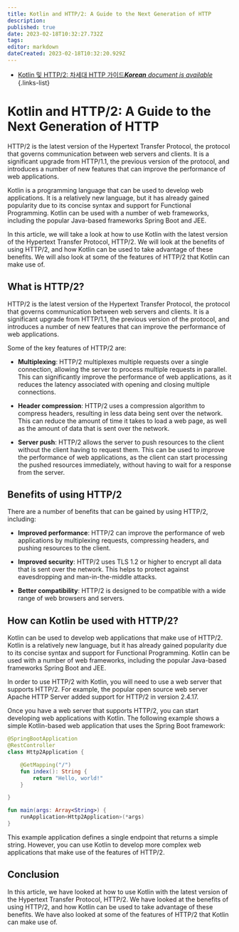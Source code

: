 ```yaml
---
title: Kotlin and HTTP/2: A Guide to the Next Generation of HTTP
description: 
published: true
date: 2023-02-18T10:32:27.732Z
tags: 
editor: markdown
dateCreated: 2023-02-18T10:32:20.929Z
---
```


- [Kotlin 및 HTTP/2: 차세대 HTTP 가이드***Korean** document is available*](/ko/Knowledge-base/Kotlin/kotlin-and-http2-a-guide-to-the-next-generation-of-http)
{.links-list}


# Kotlin and HTTP/2: A Guide to the Next Generation of HTTP

HTTP/2 is the latest version of the Hypertext Transfer Protocol, the protocol that governs communication between web servers and clients. It is a significant upgrade from HTTP/1.1, the previous version of the protocol, and introduces a number of new features that can improve the performance of web applications.

Kotlin is a programming language that can be used to develop web applications. It is a relatively new language, but it has already gained popularity due to its concise syntax and support for Functional Programming. Kotlin can be used with a number of web frameworks, including the popular Java-based frameworks Spring Boot and JEE.

In this article, we will take a look at how to use Kotlin with the latest version of the Hypertext Transfer Protocol, HTTP/2. We will look at the benefits of using HTTP/2, and how Kotlin can be used to take advantage of these benefits. We will also look at some of the features of HTTP/2 that Kotlin can make use of.

## What is HTTP/2?

HTTP/2 is the latest version of the Hypertext Transfer Protocol, the protocol that governs communication between web servers and clients. It is a significant upgrade from HTTP/1.1, the previous version of the protocol, and introduces a number of new features that can improve the performance of web applications.

Some of the key features of HTTP/2 are:

* **Multiplexing**: HTTP/2 multiplexes multiple requests over a single connection, allowing the server to process multiple requests in parallel. This can significantly improve the performance of web applications, as it reduces the latency associated with opening and closing multiple connections.

* **Header compression**: HTTP/2 uses a compression algorithm to compress headers, resulting in less data being sent over the network. This can reduce the amount of time it takes to load a web page, as well as the amount of data that is sent over the network.

* **Server push**: HTTP/2 allows the server to push resources to the client without the client having to request them. This can be used to improve the performance of web applications, as the client can start processing the pushed resources immediately, without having to wait for a response from the server.

## Benefits of using HTTP/2

There are a number of benefits that can be gained by using HTTP/2, including:

* **Improved performance**: HTTP/2 can improve the performance of web applications by multiplexing requests, compressing headers, and pushing resources to the client.

* **Improved security**: HTTP/2 uses TLS 1.2 or higher to encrypt all data that is sent over the network. This helps to protect against eavesdropping and man-in-the-middle attacks.

* **Better compatibility**: HTTP/2 is designed to be compatible with a wide range of web browsers and servers.

## How can Kotlin be used with HTTP/2?

Kotlin can be used to develop web applications that make use of HTTP/2. Kotlin is a relatively new language, but it has already gained popularity due to its concise syntax and support for Functional Programming. Kotlin can be used with a number of web frameworks, including the popular Java-based frameworks Spring Boot and JEE.

In order to use HTTP/2 with Kotlin, you will need to use a web server that supports HTTP/2. For example, the popular open source web server Apache HTTP Server added support for HTTP/2 in version 2.4.17.

Once you have a web server that supports HTTP/2, you can start developing web applications with Kotlin. The following example shows a simple Kotlin-based web application that uses the Spring Boot framework:

```kotlin
@SpringBootApplication
@RestController
class Http2Application {

    @GetMapping("/")
    fun index(): String {
        return "Hello, world!"
    }

}

fun main(args: Array<String>) {
    runApplication<Http2Application>(*args)
}
```

This example application defines a single endpoint that returns a simple string. However, you can use Kotlin to develop more complex web applications that make use of the features of HTTP/2.

## Conclusion

In this article, we have looked at how to use Kotlin with the latest version of the Hypertext Transfer Protocol, HTTP/2. We have looked at the benefits of using HTTP/2, and how Kotlin can be used to take advantage of these benefits. We have also looked at some of the features of HTTP/2 that Kotlin can make use of.